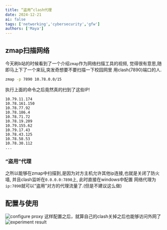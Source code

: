 ```yaml
---
title: “盗用”clash代理
date: 2024-12-21
ai: false
tags: ['networking','cybersecurity','gfw']
authors: ['Maya']
---
```


## zmap扫描网络

今天刷b站的时候看到了一个介绍`zmap`作为网络扫描工具的视频,
觉得很有意思,随即马上下了一个来玩,突发奇想要不要扫描一下校园网里
用clash(7890)端口的人.

```bash
zmap -p 7890 10.78.0.0/15
```

执行上面的命令之后竟然真的扫到了这些IP!

```
10.79.11.174
10.78.161.150
10.78.77.92
10.78.186.4
10.78.71.72
10.78.19.209
10.79.155.62
10.79.17.43
10.78.43.125
10.78.58.53
10.78.30.112
...
```

### “盗用”代理

之所以能够在zmap中扫描到,是因为对方主机允许其他ip连接,也就是关闭了防火墙, 并且clash监听在`0.0.0.0:7890`上, 此时直接在windows中配置
网络代理为`ip:7890`就可以“盗用”对方的代理流量了.(但是不建议这么做)

## 配置与使用
![configure proxy](/networking/scan_clash.png)
这样配置之后，就算自己的clash关掉之后也能够访问外网了
![experiment result](/networking/result.png)